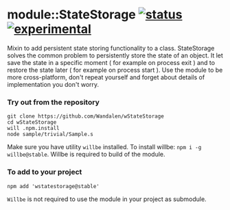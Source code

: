 
# module::StateStorage [![status](https://github.com/Wandalen/wStateStorage/actions/workflows/StandardPublish.yml/badge.svg)](https://github.com/Wandalen/wStateStorage/actions/workflows/StandardPublish.yml) [![experimental](https://img.shields.io/badge/stability-experimental-orange.svg)](https://github.com/emersion/stability-badges#experimental)

Mixin to add persistent state storing functionality to a class. StateStorage solves the common problem to persistently store the state of an object. It let save the state in a specific moment ( for example on process exit ) and to restore the state later ( for example on process start ). Use the module to be more cross-platform, don't repeat yourself and forget about details of implementation you don't worry.

### Try out from the repository

```
git clone https://github.com/Wandalen/wStateStorage
cd wStateStorage
will .npm.install
node sample/trivial/Sample.s
```

Make sure you have utility `willbe` installed. To install willbe: `npm i -g willbe@stable`. Willbe is required to build of the module.

### To add to your project

```
npm add 'wstatestorage@stable'
```

`Willbe` is not required to use the module in your project as submodule.


